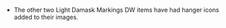 ---
---

- The other two Light Damask Markings DW items have had hanger icons added to their images.
